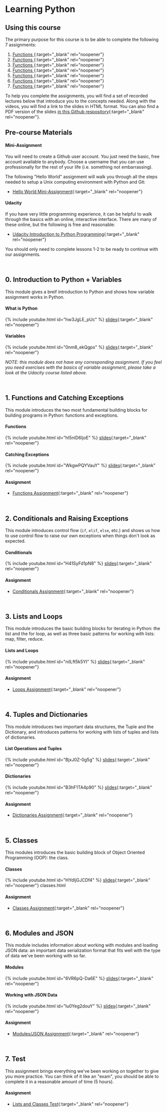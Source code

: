 # Learning Python

## Using this course

The primary purpose for this course is to be able to complete the following 7 assignments:

1. [Functions ](htts://github.com){:target="_blank" rel="noopener"}
2. [Functions ](htts://github.com){:target="_blank" rel="noopener"}
3. [Functions ](htts://github.com){:target="_blank" rel="noopener"}
4. [Functions ](htts://github.com){:target="_blank" rel="noopener"}
5. [Functions ](htts://github.com){:target="_blank" rel="noopener"}
6. [Functions ](htts://github.com){:target="_blank" rel="noopener"}
7. [Functions ](htts://github.com){:target="_blank" rel="noopener"}

To help you complete the assignments, you will find a set of recorded lectures below that introduce you to the concepts needed. Along with the videos, you will find a link to the slides in HTML format. You can also find a PDF version of the slides [in this Github respository](https://github.com/barcelonagse-datascience/learning-python){:target="_blank" rel="noopener"}.


## Pre-course Materials

#### Mini-Assignment

You will need to create a Github user account. You just need the basic, free account available to anybody. Choose a username that you can use professionally for the rest of your life (i.e. something not embarrassing).

The following "Hello World" assignment will walk you through all the steps needed to setup a Unix computing environment with Python and Git:

* [Hello World Mini-Assignment](https://classroom.github.com/a/OhVoobZJ){:target="_blank" rel="noopener"}

#### Udacity

If you have very little programming experience, it can be helpful to walk through the basics with an online, interactive interface. There are many of these online, but the following is free and reasonable:

* [Udacity Introduction to Python Programming](https://www.udacity.com/course/introduction-to-python--ud1110){:target="_blank" rel="noopener"}

You should only need to complete lessons 1-2 to be ready to continue with our assignments.


&nbsp;
&nbsp;
## 0. Introduction to Python + Variables

This module gives a breif introduction to Python and shows how variable assignment works in Python.

#### What is Python


{% include youtube.html id="hw3JgLE_pUc" %}
[slides](./lectures/python.html){:target="_blank" rel="noopener"}

#### Variables


{% include youtube.html id="0nm8_ekQgps" %}
[slides](./lectures/variables.html){:target="_blank" rel="noopener"}


_NOTE: this module does not have any corresponding assignment. If you feel you need exercises with the basics of variable assignment, please take a look at the Udacity course listed above._

&nbsp;
&nbsp;
&nbsp;
## 1. Functions and Catching Exceptions

This module introduces the two most fundamental building blocks for building programs in Python: functions and exceptions.

#### Functions

{% include youtube.html id="hI5nlD6ljoE" %}
[slides](./lectures/functions.html){:target="_blank" rel="noopener"}

#### Catching Exceptions
{% include youtube.html id="WkgwPQYVauY" %}
[slides](./lectures/exceptions.html){:target="_blank" rel="noopener"}


#### Assignment

* [Functions Assignment](){:target="_blank" rel="noopener"}


&nbsp;
&nbsp;
&nbsp;
## 2. Conditionals and Raising Exceptions

This module introduces control flow (`if`, `elif`, `else`, etc.) and shows us how to use control flow to raise our own exceptions when things don't look as expected.

#### Conditionals
{% include youtube.html id="H41SyFd1pN8" %}
[slides](./lectures/conditionals.html){:target="_blank" rel="noopener"}


#### Assignment

* [Conditionals Assignment](){:target="_blank" rel="noopener"}

&nbsp;
&nbsp;
&nbsp;
## 3. Lists and Loops

This module introduces the basic building blocks for iterating in Python: the list and the for loop, as well as three basic patterns for working with lists: map, filter, reduce.

#### Lists and Loops
{% include youtube.html id="nilLft5k5YI" %}
[slides](./lectures/loops.html){:target="_blank" rel="noopener"}

#### Assignment
* [Loops Assignment](){:target="_blank" rel="noopener"}

&nbsp;
&nbsp;
&nbsp;
## 4. Tuples and Dictionaries

This module introduces two important data structures, the Tuple and the Dictionary, and introduces patterns for working with lists of tuples and lists of dictionaries.

#### List Operations and Tuples
{% include youtube.html id="BjxJ0Z-0g5g" %}
[slides](./lectures/tuples.html){:target="_blank" rel="noopener"}

#### Dictionaries
{% include youtube.html id="B3hF1TA4p90" %}
[slides](./lectures/dictionaries.html){:target="_blank" rel="noopener"}

#### Assignment
* [Dictionaries Assignment](){:target="_blank" rel="noopener"}

&nbsp;
&nbsp;
&nbsp;
## 5. Classes

This modules introduces the basic building block of Object Oriented Programming (OOP): the class.

#### Classes
{% include youtube.html id="HYdIjGJCDf4" %}
[slides](./lectures/classes.html){:target="_blank" rel="noopener"}
classes.html

#### Assignment
* [Classes Assignment](){:target="_blank" rel="noopener"}

&nbsp;
&nbsp;
&nbsp;
## 6. Modules and JSON

This module includes information about working with modules and loading JSON data: an important data serialization format that fits well with the type of data we've been working with so far.

#### Modules
{% include youtube.html id="6VR6pQ-Da6E" %}
[slides](./lectures/modules.html){:target="_blank" rel="noopener"}

#### Working with JSON Data
{% include youtube.html id="Iu0Yeg2douY" %}
[slides](./lectures/json.html){:target="_blank" rel="noopener"}

#### Assignment
* [Modules/JSON Assignment](){:target="_blank" rel="noopener"}


&nbsp;
&nbsp;
&nbsp;
## 7. Test

This assignment brings everything we've been working on together to give you more practice. You can think of it like an "exam", you should be able to complete it in a reasonable amount of time (5 hours).

#### Assignment

* [Lists and Classes Test](){:target="_blank" rel="noopener"}
